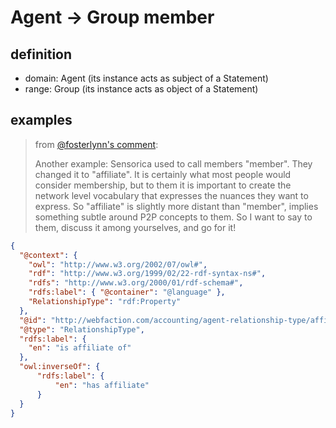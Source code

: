 # Agent -> Group member

## definition

- domain: Agent (its instance acts as subject of a Statement)
- range: Group (its instance acts as object of a Statement)

## examples

> from [@fosterlynn's comment](https://github.com/valueflows/valueflows/issues/63#issuecomment-148077747):
>
> Another example: Sensorica used to call members "member". They changed it to "affiliate". It is certainly what most people would consider membership, but to them it is important to create the network level vocabulary that expresses the nuances they want to express. So "affiliate" is slightly more distant than "member", implies something subtle around P2P concepts to them. So I want to say to them, discuss it among yourselves, and go for it!

```json
{
  "@context": {
    "owl": "http://www.w3.org/2002/07/owl#",
    "rdf": "http://www.w3.org/1999/02/22-rdf-syntax-ns#",
    "rdfs": "http://www.w3.org/2000/01/rdf-schema#",
    "rdfs:label": { "@container": "@language" },
    "RelationshipType": "rdf:Property"
  },
  "@id": "http://webfaction.com/accounting/agent-relationship-type/affiliate",
  "@type": "RelationshipType",
  "rdfs:label": {
    "en": "is affiliate of"
  },
  "owl:inverseOf": {
      "rdfs:label": {
          "en": "has affiliate"
      }
  }
}
```

